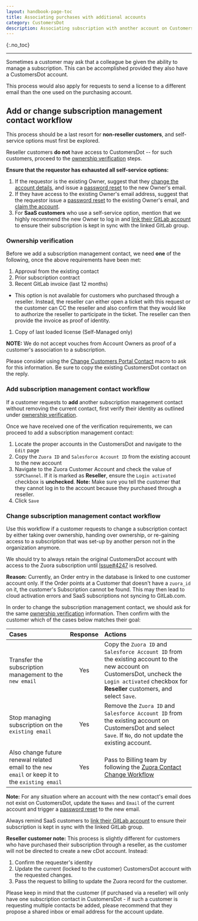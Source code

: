 ```yaml
---
layout: handbook-page-toc
title: Associating purchases with additional accounts
category: CustomersDot
description: Associating subscription with another account on CustomersDot account and for changing primary contact.
---
```


{:.no_toc}

----

Sometimes a customer may ask that a colleague be given the ability to manage a
subscription. This can be accomplished provided they also have a CustomersDot
account.

This process would also apply for requests to send a license to a different email
than the one used on the purchasing account.

## Add or change subscription management contact workflow

This process should be a last resort for **non-reseller customers**, and self-service options must first be explored.

Reseller customers **do not** have access to CustomersDot -- for such customers, proceed to the [ownership verification](#ownership-verification) steps.

**Ensure that the requestor has exhausted all self-service options:**

1. If the requestor is the existing Owner, suggest that they [change the account details](https://docs.gitlab.com/ee/subscriptions/#change-your-personal-details), 
and issue a [password reset](https://customers.gitlab.com/customers/password/new) to the new Owner's email.
1. If they have access to the existing Owner's email address, suggest that the requestor issue a [password reset](https://customers.gitlab.com/customers/password/new) 
to the existing Owner's email, and [claim the account](https://docs.gitlab.com/ee/subscriptions/#change-your-personal-details).
1. For **SaaS customers** who use a self-service option, mention that we highly recommend the new Owner to log in 
and [link their GitLab account](https://docs.gitlab.com/ee/subscriptions/#change-the-linked-account) 
to ensure their subscription is kept in sync with the linked GitLab group.


### Ownership verification

Before we add a subscription management contact, we need **one** of the following, once the above requirements have been met:

1. Approval from the existing contact
1. Prior subscription contract
1. Recent GitLab invoice (last 12 months)
  - This option is not available for customers who purchased through a reseller. Instead, the reseller can either open a ticket with this request or the customer can CC the reseller and also confirm that they would like to authorize the reseller to participate in the ticket. The reseller can then provide the invoice as proof of identity.
1. Copy of last loaded license (Self-Managed only)

**NOTE:** We do not accept vouches from Account Owners as proof of a customer's association to a subscription.

Please consider using the [Change Customers Portal Contact](https://gitlab.zendesk.com/agent/admin/macros/360028045239) macro to ask for this information. Be sure to copy the existing CustomersDot contact on the reply.

### Add subscription management contact workflow

If a customer requests to **add** another subscription management contact without removing the current contact,
first verify their identity as outlined under [ownership verification](#ownership-verification).

Once we have received one of the verification requirements, we can proceed to add a subscription management contact:

1. Locate the proper accounts in the CustomersDot and navigate to the `Edit` page
1. Copy the `Zuora ID` and `Salesforce Account ID` from the existing account to the new account
1. Navigate to the Zuora Customer Account and check the value of `SSPChannel`. If it is marked as **Reseller**, ensure the `Login activated` checkbox is **unchecked**.
**Note:** Make sure you tell the customer that they cannot log in to the account because they purchased through a reseller.
1. Click `Save`


### Change subscription management contact workflow

Use this workflow if a customer requests to change a subscription contact by either taking over ownership, 
handing over ownership, or re-gaining access to a subscription that was set-up by another person not in the 
organization anymore.

We should try to always retain the original CustomersDot account with access to the Zuora subscription 
until [Issue#4247](https://gitlab.com/gitlab-org/customers-gitlab-com/-/issues/4247) is resolved.

**Reason:**
Currently, an Order entry in the database is linked to one customer account only. 
If the Order points at a Customer that doesn't have a `zuora_id` on it, the customer's Subscription cannot be found.
This may then lead to cloud activation errors and SaaS subscriptions not syncing to GitLab.com.

In order to change the subscription management contact, we should ask for the same [ownership verification](#ownership-verification) information. Then confirm with the customer which of the cases below matches their goal:

| Cases                                                                                             | Response |      Actions  |  
|:---------------------------------------------------------|:----:|:-----|
| Transfer the subscription management to the `new email`                                           | Yes      | Copy the `Zuora ID` and `Salesforce Account ID` from the existing account to the new account on CustomersDot, uncheck the `Login activated` checkbox for **Reseller** customers, and select `Save`. |
| Stop managing subscription on the `existing email`                                                | Yes      | Remove the `Zuora ID` and `Salesforce Account ID` from the existing account on CustomersDot and select `Save`. If `No`, do not update the existing account. |
| Also change future renewal related email to the `new email` or keep it to the `existing email`    | Yes      | Pass to Billing team by following the [Zuora Contact Change Workflow](https://about.gitlab.com/handbook/support/license-and-renewals/workflows/billing_contact_change_payments.html#zuora-contact-change) |

**Note:** For any situation where an account with the new contact's email does not exist on CustomersDot,
update the `Names` and `Email` of the current account and trigger a [password reset](https://customers.gitlab.com/customers/password/new)
to the new email.

Always remind SaaS customers to [link their GitLab account](https://docs.gitlab.com/ee/subscriptions/#change-the-linked-account) 
to ensure their subscription is kept in sync with the linked GitLab group.

**Reseller customer note:** This process is slightly different for customers who have purchased their subscription through a reseller, as the customer will not be directed to create a new cDot account. Instead:

1. Confirm the requester's identity
2. Update the current (locked to the customer) CustomersDot account with the requested changes.
3. Pass the request to billing to update the Zuora record for the customer.

Please keep in mind that the customer (if purchased via a reseller) will only have one subscription contact in CustomersDot - if such a customer is requesting multiple contacts be added, please recommend that they propose a shared inbox or email address for the account update.

